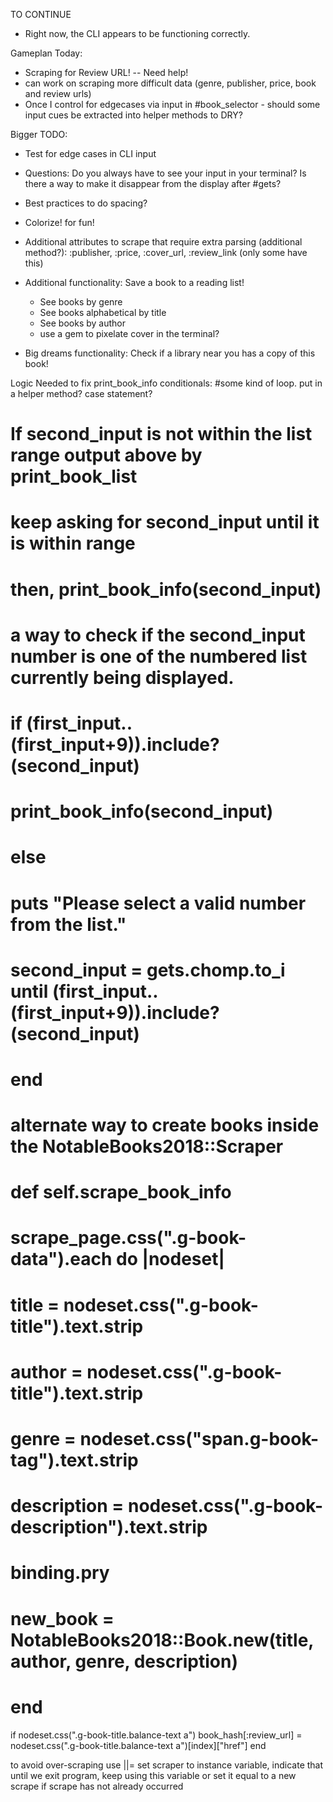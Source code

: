 TO CONTINUE
  - Right now, the CLI appears to be functioning correctly.

Gameplan Today:
- Scraping for Review URL! -- Need help!
- can work on scraping more difficult data (genre, publisher, price, book and review urls)
- Once I control for edgecases via input in #book_selector - should some input cues be extracted into helper methods to DRY?

Bigger TODO:
- Test for edge cases in CLI input
- Questions: Do you always have to see your input in your terminal? Is there a way to make it disappear from the display after #gets?
- Best practices to do spacing?
- Colorize! for fun!
- Additional attributes to scrape that require extra parsing (additional method?):
      :publisher, :price, :cover_url, :review_link (only some have this)


- Additional functionality: Save a book to a reading list!
  - See books by genre
  - See books alphabetical by title
  - See books by author
  - use a gem to pixelate cover in the terminal?
- Big dreams functionality: Check if a library near you has a copy of this book!

Logic Needed to fix print_book_info conditionals:
  #some kind of loop. put in a helper method? case statement?
  # If second_input is not within the list range output above by print_book_list
  # keep asking for second_input until it is within range
  # then, print_book_info(second_input)

  # a way to check if the second_input number is one of the numbered list currently being displayed.
  # if (first_input..(first_input+9)).include?(second_input)
  #   print_book_info(second_input)
  # else
  #   puts "Please select a valid number from the list."
  #   second_input = gets.chomp.to_i until (first_input..(first_input+9)).include?(second_input)
  # end



# alternate way to create books inside the NotableBooks2018::Scraper
#  def self.scrape_book_info
# scrape_page.css(".g-book-data").each do |nodeset|
#   title = nodeset.css(".g-book-title").text.strip
#   author = nodeset.css(".g-book-title").text.strip
#   genre = nodeset.css("span.g-book-tag").text.strip
#   description = nodeset.css(".g-book-description").text.strip
#   binding.pry
#   new_book = NotableBooks2018::Book.new(title, author, genre, description)
# end

if nodeset.css(".g-book-title.balance-text a")
  book_hash[:review_url] = nodeset.css(".g-book-title.balance-text a")[index]["href"]
end

 to avoid over-scraping
 use ||=
 set scraper to instance variable, indicate that until we exit program, keep using this variable
 or set it equal to a new scrape if scrape has not already occurred
